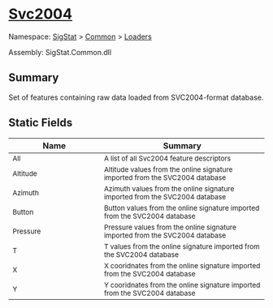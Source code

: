 # [Svc2004](./Svc2004.md)

Namespace: [SigStat]() > [Common](./../README.md) > [Loaders](./README.md)

Assembly: SigStat.Common.dll

## Summary
Set of features containing raw data loaded from SVC2004-format database.

## Static Fields

| Name | Summary | 
| --- | --- | 
| <sub>All</sub><img width=200/>| <sub>A list of all Svc2004 feature descriptors</sub>| <br>
| <sub>Altitude</sub><img width=200/>| <sub>Altitude values from the online signature imported from the SVC2004 database</sub>| <br>
| <sub>Azimuth</sub><img width=200/>| <sub>Azimuth values from the online signature imported from the SVC2004 database</sub>| <br>
| <sub>Button</sub><img width=200/>| <sub>Button values from the online signature imported from the SVC2004 database</sub>| <br>
| <sub>Pressure</sub><img width=200/>| <sub>Pressure values from the online signature imported from the SVC2004 database</sub>| <br>
| <sub>T</sub><img width=200/>| <sub>T values from the online signature imported from the SVC2004 database</sub>| <br>
| <sub>X</sub><img width=200/>| <sub>X cooridnates from the online signature imported from the SVC2004 database</sub>| <br>
| <sub>Y</sub><img width=200/>| <sub>Y cooridnates from the online signature imported from the SVC2004 database</sub>| <br>


